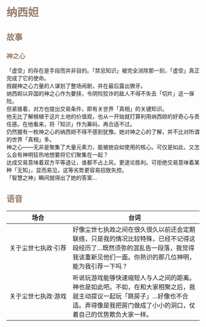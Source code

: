# <font style="color:#967c68;">纳西妲</font>
## <font style="color:#967c68;">故事</font>
### <font style="color:#967c68;">神之心</font>
「虚空」的存在是手段而并非目的。「禁忌知识」被完全消除那一刻，「虚空」真正完成了它的使命。  
觊觎神之心力量的人谋划了整场闹剧，并在最后露出獠牙。  
纳西妲以异国的神之心作为要挟，令阴险狡诈的敌人不得不失去「切片」这一保险。  
但紧接着，对方也提出交易条件，即有关世界「真相」的关键知识。  
他无比了解根植于这片土地的价值观，也从一开始就打算利用纳西妲的好奇心与责任感。在他看来，将「知识」作为筹码，再合适不过。  
仍然握有一枚神之心的纳西妲不得不感到犹豫。她对神之心的了解，并不比对所谓的世界「真相」多。  
神之心——无非是聚集了大量元素力，能被她自如使用的核心。可仅是如此，又怎么会有神明狂热地想要将它们聚集在一起？  
达成交易意味着双方平等退让，谁都不占上风，更遑论胜利。可拒绝交易意味着某种「无知」，显而易见，这等劣势更容易招致失控。  
「智慧之神」瞬间就得出了她的答案…



## <font style="color:#967c68;">语音</font>

<table>
        <thead>
            <tr>
                <th>场合</th>
                <th>台词</th>
            </tr>
        </thead>
        <tbody>
            <tr>
                <td class="audio-tbale"> 关于尘世七执政·引荐</td>
                <td>
                    好像尘世七执政之间在很久很久以前还会定期联络，只是我的情况比较特殊，已经不记得这段经历了…既然须弥的混乱告一段落，我觉得我该重新见他们一面。你熟识的那几位神明，能为我引荐一下吗？
                </td>
            </tr>
            <tr>
                <td> 关于尘世七执政·游戏</td>
                <td>
                    听说玩游戏能够快速缩短人与人之间的距离。神也是如此吧。不如，在和大家相聚之后，我就主动提议一起玩「跳房子」…好像也不合适。弄得像是我把房门做成了小小的洞口，仗着自己的优势欺负大家一样。
                </td>
            </tr>
        </tbody>
</table>

<style>
    .audio-tbale {
    white-space: nowrap; /* 防止内容换行 */
}
</style>